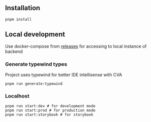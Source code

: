 ## Installation

`pnpm install`

## Local development

Use docker-compose from [releases](https://github.com/youtogether-online/releases) for accessing to local instance of backend

### Generate typewind types

Project uses typewind for better IDE intellisense with CVA

```
pnpm run generate:typewind
```

### Localhost

```
pnpm run start:dev # for development mode
pnpm run start:prod # for production mode
pnpm run start:storybook # for storybook
```
